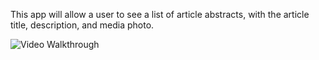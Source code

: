 This app will allow a user to see a list of article abstracts, with the article title, description, and media photo. 

<img src='articlesearch[1].gif' title='Video Walkthrough' width='' alt='Video Walkthrough' />
